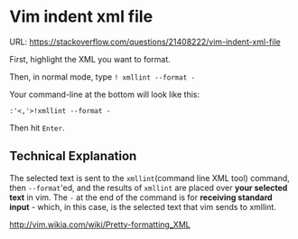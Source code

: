 # Vim indent xml file

URL: https://stackoverflow.com/questions/21408222/vim-indent-xml-file

First, highlight the XML you want to format.

Then, in normal mode, type `! xmllint --format -`

Your command-line at the bottom will look like this:

```vim
:'<,'>!xmllint --format -
```

Then hit `Enter`.

## Technical Explanation

The selected text is sent to the `xmllint`(command line XML tool) command, then `--format`'ed, and the results of `xmllint` are placed over **your selected text** in vim. The `-` at the end of the command is for **receiving standard input** - which, in this case, is the selected text that vim sends to xmllint.


http://vim.wikia.com/wiki/Pretty-formatting_XML